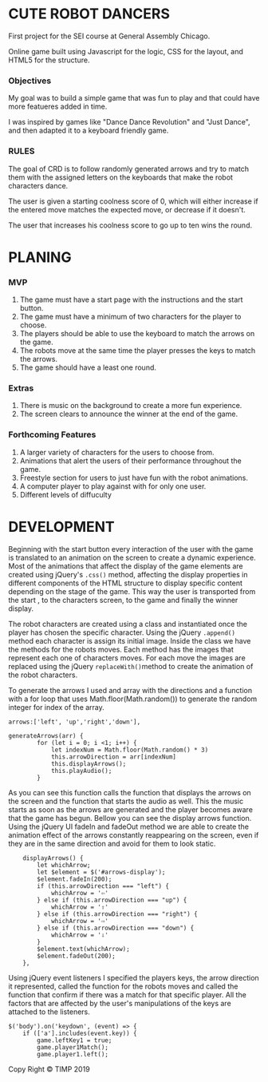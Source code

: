 # CUTE ROBOT DANCERS


First project for the SEI course at General Assembly Chicago.

Online game built using Javascript for the logic, CSS for the layout, and HTML5 for the structure.

### Objectives

My goal was to build a simple game that was fun to play and that could have more featueres added in time. 

I was inspired by games like "Dance Dance Revolution" and "Just Dance", and then adapted it to a keyboard friendly game.

### RULES

The goal of CRD is to follow randomly generated arrows and try to match them with the assigned letters on the keyboards that make the robot characters dance. 

The user is given a starting coolness score of 0, which will either increase if the entered move matches the expected move, or decrease if it doesn't.

The user that increases his coolness score to go up to ten wins the round.



# PLANING

### MVP

1. The game must have a start page with the instructions and the start button.
2. The game must have a minimum of two characters for the player to choose. 
3. The players should be able to use the keyboard to match the arrows on the game.
4. The robots move at the same time the player presses the keys to match the arrows.  
5. The game should have a least one round.

### Extras

1. There is music on the background to create a more fun experience. 
2. The screen clears to announce the winner at the end of the game. 

### Forthcoming Features

1. A larger variety of characters for the users to choose from.
2. Animations that alert the users of their performance throughout the game.
3. Freestyle section for users to just have fun with the robot animations. 
4. A computer player to play against with for only one user. 
5. Different levels of diffuculty



# DEVELOPMENT

Beginning with the start button every interaction of the user with the game is translated to an animation on the screen to create a dynamic experience. Most of the animations that affect the display of the game elements are created using jQuery's `.css()` method, affecting the display properties in different components of the HTML structure to display specific content depending on the stage of the game. This way the user is transported from the start , to the characters screen, to the game and finally the winner display. 

The robot characters are created using a class and instantiated once the player has chosen the specific character. Using the jQuery `.append()` method each character is assign its initial image. Inside the class we have the methods for the robots moves. Each method has the images that represent each one of characters moves. For each move the images are replaced using the jQuery `replaceWith()`method to create the animation of the robot characters. 


To generate the arrows I used and array with the directions and a function with a for loop that uses Math.floor(Math.random()) to generate the random integer for index of the array.  
```
arrows:['left', 'up','right','down'],

generateArrows(arr) {
		for (let i = 0; i <1; i++) {
			let indexNum = Math.floor(Math.random() * 3)
			this.arrowDirection = arr[indexNum]
			this.displayArrows();
			this.playAudio();
		}			

```
As you can see this function calls the function that displays the arrows on the screen and the function that starts the audio as well. This the music starts as soon as the arrows are generated and the player becomes aware that the game has begun. Bellow you can see the display arrows function. Using the jQuery UI fadeIn and fadeOut method we are able to create the animation effect of the arrows constantly reappearing on the screen, even if they are in the same direction and avoid for them to look static.  
```
	displayArrows() {
		let whichArrow;
		let $element = $('#arrows-display');
		$element.fadeIn(200);
		if (this.arrowDirection === "left") {
			whichArrow = '⇦'
		} else if (this.arrowDirection === "up") {
			whichArrow = '⇧'
		} else if (this.arrowDirection === "right") {
			whichArrow = '⇨'
		} else if (this.arrowDirection === "down") {
			whichArrow = '⇩'
		} 
		$element.text(whichArrow);
		$element.fadeOut(200);
	},
```
Using jQuery event listeners I specified the players keys, the arrow direction it represented, called the function for the robots moves and called the function that confirm if there was a match for that specific player. All the factors that are affected by the user's manipulations of the keys are attached to the listeners. 
``` 
$('body').on('keydown', (event) => {
	if (['a'].includes(event.key)) {
		game.leftKey1 = true;
		game.player1Match();
    	game.player1.left();
```
Copy Right © TIMP 2019





